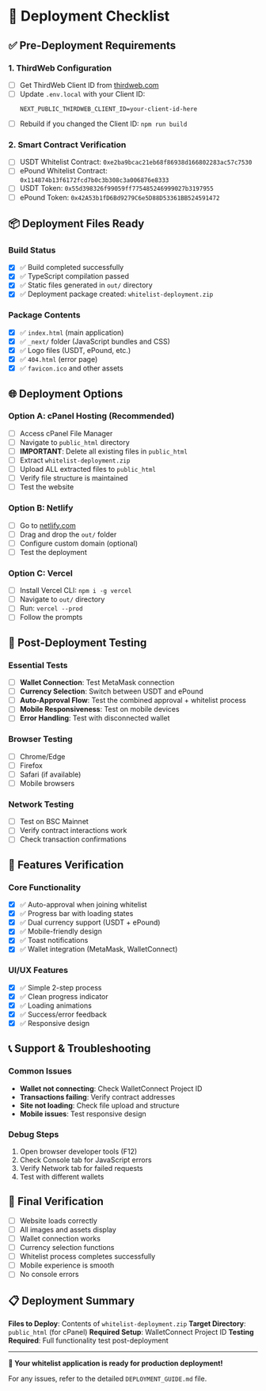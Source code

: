 # 🚀 Deployment Checklist

## ✅ Pre-Deployment Requirements

### 1. ThirdWeb Configuration
- [ ] Get ThirdWeb Client ID from [thirdweb.com](https://thirdweb.com/dashboard)
- [ ] Update `.env.local` with your Client ID:
  ```
  NEXT_PUBLIC_THIRDWEB_CLIENT_ID=your-client-id-here
  ```
- [ ] Rebuild if you changed the Client ID: `npm run build`

### 2. Smart Contract Verification
- [ ] USDT Whitelist Contract: `0xe2ba9bcac21eb68f86938d166802283ac57c7530`
- [ ] ePound Whitelist Contract: `0x114874b13f6172fcd7b0c3b308c3a006876e8333`
- [ ] USDT Token: `0x55d398326f99059ff775485246999027b3197955`
- [ ] ePound Token: `0x42A53b1fD6Bd9279C6e5D88D53361BB524591472`

## 📦 Deployment Files Ready

### Build Status
- [x] ✅ Build completed successfully
- [x] ✅ TypeScript compilation passed
- [x] ✅ Static files generated in `out/` directory
- [x] ✅ Deployment package created: `whitelist-deployment.zip`

### Package Contents
- [x] ✅ `index.html` (main application)
- [x] ✅ `_next/` folder (JavaScript bundles and CSS)
- [x] ✅ Logo files (USDT, ePound, etc.)
- [x] ✅ `404.html` (error page)
- [x] ✅ `favicon.ico` and other assets

## 🌐 Deployment Options

### Option A: cPanel Hosting (Recommended)
- [ ] Access cPanel File Manager
- [ ] Navigate to `public_html` directory
- [ ] **IMPORTANT**: Delete all existing files in `public_html`
- [ ] Extract `whitelist-deployment.zip`
- [ ] Upload ALL extracted files to `public_html`
- [ ] Verify file structure is maintained
- [ ] Test the website

### Option B: Netlify
- [ ] Go to [netlify.com](https://netlify.com)
- [ ] Drag and drop the `out/` folder
- [ ] Configure custom domain (optional)
- [ ] Test the deployment

### Option C: Vercel
- [ ] Install Vercel CLI: `npm i -g vercel`
- [ ] Navigate to `out/` directory
- [ ] Run: `vercel --prod`
- [ ] Follow the prompts

## 🧪 Post-Deployment Testing

### Essential Tests
- [ ] **Wallet Connection**: Test MetaMask connection
- [ ] **Currency Selection**: Switch between USDT and ePound
- [ ] **Auto-Approval Flow**: Test the combined approval + whitelist process
- [ ] **Mobile Responsiveness**: Test on mobile devices
- [ ] **Error Handling**: Test with disconnected wallet

### Browser Testing
- [ ] Chrome/Edge
- [ ] Firefox
- [ ] Safari (if available)
- [ ] Mobile browsers

### Network Testing
- [ ] Test on BSC Mainnet
- [ ] Verify contract interactions work
- [ ] Check transaction confirmations

## 🔧 Features Verification

### Core Functionality
- [x] ✅ Auto-approval when joining whitelist
- [x] ✅ Progress bar with loading states
- [x] ✅ Dual currency support (USDT + ePound)
- [x] ✅ Mobile-friendly design
- [x] ✅ Toast notifications
- [x] ✅ Wallet integration (MetaMask, WalletConnect)

### UI/UX Features
- [x] ✅ Simple 2-step process
- [x] ✅ Clean progress indicator
- [x] ✅ Loading animations
- [x] ✅ Success/error feedback
- [x] ✅ Responsive design

## 📞 Support & Troubleshooting

### Common Issues
- **Wallet not connecting**: Check WalletConnect Project ID
- **Transactions failing**: Verify contract addresses
- **Site not loading**: Check file upload and structure
- **Mobile issues**: Test responsive design

### Debug Steps
1. Open browser developer tools (F12)
2. Check Console tab for JavaScript errors
3. Verify Network tab for failed requests
4. Test with different wallets

## 🎯 Final Verification

- [ ] Website loads correctly
- [ ] All images and assets display
- [ ] Wallet connection works
- [ ] Currency selection functions
- [ ] Whitelist process completes successfully
- [ ] Mobile experience is smooth
- [ ] No console errors

## 📋 Deployment Summary

**Files to Deploy**: Contents of `whitelist-deployment.zip`
**Target Directory**: `public_html` (for cPanel)
**Required Setup**: WalletConnect Project ID
**Testing Required**: Full functionality test post-deployment

---

**🎉 Your whitelist application is ready for production deployment!**

For any issues, refer to the detailed `DEPLOYMENT_GUIDE.md` file.
